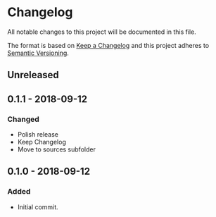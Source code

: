 # Changelog
All notable changes to this project will be documented in this file.

The format is based on [Keep a Changelog](http://keepachangelog.com/en/1.0.0/)
and this project adheres to [Semantic Versioning](http://semver.org/spec/v2.0.0.html).

## Unreleased

## 0.1.1 - 2018-09-12
### Changed
- Polish release
- Keep Changelog
- Move to sources subfolder

## 0.1.0 - 2018-09-12
### Added
- Initial commit.
